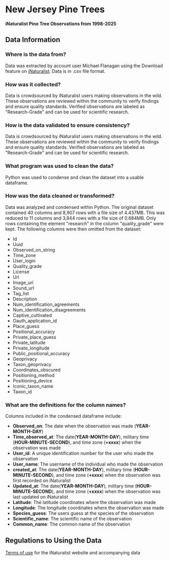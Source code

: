 # New Jersey Pine Trees
**iNaturalist Pine Tree Observations from 1998-2025**

## Data Information

### Where is the data from?
Data was extracted by account user Michael Flanagan using the Download feature on [iNaturalist](inaturalist.org). Data is in .csv file format.

### How was it collected?
Data is crowdsourced by iNaturalist users making observations in the wild. These observations are reviewed within the community to verify findings and ensure quality standards. Verified observations are labeled as "Research-Grade" and can be used for scientific research.

### How is the data validated to ensure consistency?
Data is crowdsourced by iNaturalist users making observations in the wild. These observations are reviewed within the community to verify findings and ensure quality standards. Verified observations are labeled as "Research-Grade" and can be used for scientific research.

### What program was used to clean the data?
Python was used to condense and clean the dataset into a usable dataframe.

### How was the data cleaned or transformed?
Data was analyzed and condensed within Python. The original dataset contained 40 columns and 8,907 rows with a file size of 4.437MB. This was reduced to 11 columns and 3,844 rows with a file size of 0.684MB. Only rows containing the element "research" in the column "quality_grade" were kept. The following columns were then omitted from the dataset:

- Id
- Uuid
- Observed_on_string
- Time_zone
- User_login
- Quality_grade
- License
- Url
- Image_url
- Sound_url
- Tag_list
- Description
- Num_identification_agreements
- Num_identification_disagreements
- Captive_cultivated
- Oauth_application_id
- Place_guess
- Positional_accuracy
- Private_place_guess
- Private_latitude
- Private_longitude
- Public_positional_accuracy
- Geoprivacy
- Taxon_geoprivacy
- Coordinates_obscured
- Positioning_method
- Positioning_device
- Iconic_taxon_name
- Taxon_id

### What are the definitions for the column names?
Columns included in the condensed dataframe include:

- **Observed_on**: The date when the observation was made (**YEAR-MONTH-DAY**)
- **Time_observed_at**: The date(**YEAR-MONTH-DAY**), military time (**HOUR-MINUTE-SECOND**), and time zone (**+xxxx**) when the observation was made 
- **User_id**: A unique identification number for the user who made the observation
- **User_name**: The username of the individual who made the observation
- **created_at**: The date(**YEAR-MONTH-DAY**), military time (**HOUR-MINUTE-SECOND**), and time zone (**+xxxx**) when the observation was first recorded on iNaturalist
- **Updated_at**: The date(**YEAR-MONTH-DAY**), military time (**HOUR-MINUTE-SECOND**), and time zone (**+xxxx**) when the observation was last updated on iNaturalist
- **Latitude**: The latitude coordinates where the observation was made
- **Longitude**: The longitude coordinates where the observation was made
- **Species_guess**: The users guess at the species of the observation
- **Scientific_name**: The scientific name of the observation
- **Common_name**: The common name of the observation

## Regulations to Using the Data
[Terms of use](https://www.inaturalist.org/pages/terms) for the iNaturalist website and accompanying data 
